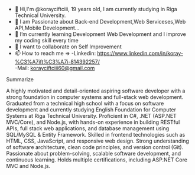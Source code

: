 - 👋 Hi,I'm @korayciftciii, 19 years old, I am currently studying in Riga Technical University.
- 👀 I am Passionate about Back-end Development,Web Serviceses,Web API,Mobile Development...
- 🌱 I’m currently learning Development Web Development and I improve my coding skill every time
- 💞️ I want to collaborate on Self Improvement 
- 📫 How to reach me =>
-Linkedin: https://www.linkedin.com/in/koray-%C3%A7ift%C3%A7i-814392257/  
-Mail: korayciftciii60@gmail.com

Summarize

A highly motivated and detail-oriented aspiring software developer with a strong foundation in computer systems and
 full-stack web development. Graduated from a technical high school with a focus on software development and
 currently studying English Foundation for Computer Systems at Riga Technical University.
 Proficient in C#, .NET (ASP.NET MVC/Core), and Node.js, with hands-on experience in building RESTful APIs, full
stack web applications, and database management using SQL/MySQL & Entity Framework. Skilled in frontend
 technologies such as HTML, CSS, JavaScript, and responsive web design. Strong understanding of software
 architecture, clean code principles, and version control (Git).
 Passionate about problem-solving, scalable software development, and continuous learning. Holds multiple
 certifications, including ASP.NET Core MVC and Node.js.
